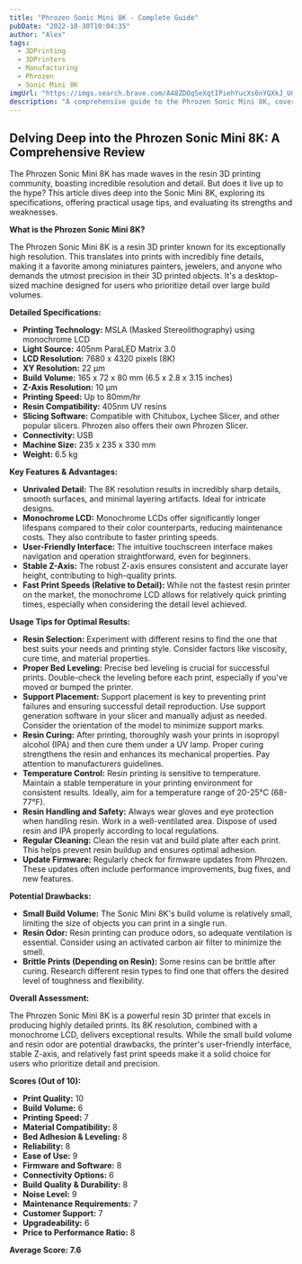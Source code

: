 ```yaml
---
title: "Phrozen Sonic Mini 8K - Complete Guide"
pubDate: "2022-10-30T10:04:35"
author: "Alex"
tags:
  - 3DPrinting
  - 3DPrinters
  - Manufacturing
  - Phrozen
  - Sonic Mini 8K
imgUrl: "https://imgs.search.brave.com/A48ZDOq5eXqtIPiehYucXs6nYQXkJ_UCfI9Xx456iQY/rs:fit:860:0:0:0/g:ce/aHR0cHM6Ly9waHJv/emVuM2QuY29tL2Nk/bi9zaG9wL3Byb2R1/Y3RzLzk0RTQ2NkFB/LTVFODgtNENCRi05/RDAxLTdERUI5NTMw/QkU0Mi5wbmc_dj0x/Njk4ODg3ODQ4Jndp/ZHRoPTE0MDA"
description: "A comprehensive guide to the Phrozen Sonic Mini 8K, covering specifications, usage tips, and comparisons with similar products."
---
```


## Delving Deep into the Phrozen Sonic Mini 8K: A Comprehensive Review

The Phrozen Sonic Mini 8K has made waves in the resin 3D printing community, boasting incredible resolution and detail. But does it live up to the hype? This article dives deep into the Sonic Mini 8K, exploring its specifications, offering practical usage tips, and evaluating its strengths and weaknesses.

**What is the Phrozen Sonic Mini 8K?**

The Phrozen Sonic Mini 8K is a resin 3D printer known for its exceptionally high resolution. This translates into prints with incredibly fine details, making it a favorite among miniatures painters, jewelers, and anyone who demands the utmost precision in their 3D printed objects. It's a desktop-sized machine designed for users who prioritize detail over large build volumes.

**Detailed Specifications:**

*   **Printing Technology:** MSLA (Masked Stereolithography) using monochrome LCD
*   **Light Source:** 405nm ParaLED Matrix 3.0
*   **LCD Resolution:** 7680 x 4320 pixels (8K)
*   **XY Resolution:** 22 μm
*   **Build Volume:** 165 x 72 x 80 mm (6.5 x 2.8 x 3.15 inches)
*   **Z-Axis Resolution:** 10 μm
*   **Printing Speed:** Up to 80mm/hr
*   **Resin Compatibility:** 405nm UV resins
*   **Slicing Software:** Compatible with Chitubox, Lychee Slicer, and other popular slicers. Phrozen also offers their own Phrozen Slicer.
*   **Connectivity:** USB
*   **Machine Size:** 235 x 235 x 330 mm
*   **Weight:** 6.5 kg

**Key Features & Advantages:**

*   **Unrivaled Detail:** The 8K resolution results in incredibly sharp details, smooth surfaces, and minimal layering artifacts. Ideal for intricate designs.
*   **Monochrome LCD:** Monochrome LCDs offer significantly longer lifespans compared to their color counterparts, reducing maintenance costs. They also contribute to faster printing speeds.
*   **User-Friendly Interface:** The intuitive touchscreen interface makes navigation and operation straightforward, even for beginners.
*   **Stable Z-Axis:** The robust Z-axis ensures consistent and accurate layer height, contributing to high-quality prints.
*   **Fast Print Speeds (Relative to Detail):** While not the fastest resin printer on the market, the monochrome LCD allows for relatively quick printing times, especially when considering the detail level achieved.

**Usage Tips for Optimal Results:**

*   **Resin Selection:** Experiment with different resins to find the one that best suits your needs and printing style. Consider factors like viscosity, cure time, and material properties.
*   **Proper Bed Leveling:** Precise bed leveling is crucial for successful prints. Double-check the leveling before each print, especially if you've moved or bumped the printer.
*   **Support Placement:** Support placement is key to preventing print failures and ensuring successful detail reproduction. Use support generation software in your slicer and manually adjust as needed. Consider the orientation of the model to minimize support marks.
*   **Resin Curing:** After printing, thoroughly wash your prints in isopropyl alcohol (IPA) and then cure them under a UV lamp. Proper curing strengthens the resin and enhances its mechanical properties. Pay attention to manufacturers guidelines.
*   **Temperature Control:** Resin printing is sensitive to temperature. Maintain a stable temperature in your printing environment for consistent results. Ideally, aim for a temperature range of 20-25°C (68-77°F).
*   **Resin Handling and Safety:** Always wear gloves and eye protection when handling resin. Work in a well-ventilated area. Dispose of used resin and IPA properly according to local regulations.
*   **Regular Cleaning:** Clean the resin vat and build plate after each print. This helps prevent resin buildup and ensures optimal adhesion.
*   **Update Firmware:** Regularly check for firmware updates from Phrozen. These updates often include performance improvements, bug fixes, and new features.

**Potential Drawbacks:**

*   **Small Build Volume:** The Sonic Mini 8K's build volume is relatively small, limiting the size of objects you can print in a single run.
*   **Resin Odor:** Resin printing can produce odors, so adequate ventilation is essential. Consider using an activated carbon air filter to minimize the smell.
*   **Brittle Prints (Depending on Resin):** Some resins can be brittle after curing. Research different resin types to find one that offers the desired level of toughness and flexibility.

**Overall Assessment:**

The Phrozen Sonic Mini 8K is a powerful resin 3D printer that excels in producing highly detailed prints. Its 8K resolution, combined with a monochrome LCD, delivers exceptional results. While the small build volume and resin odor are potential drawbacks, the printer's user-friendly interface, stable Z-axis, and relatively fast print speeds make it a solid choice for users who prioritize detail and precision.

**Scores (Out of 10):**

*   **Print Quality:** 10
*   **Build Volume:** 6
*   **Printing Speed:** 7
*   **Material Compatibility:** 8
*   **Bed Adhesion & Leveling:** 8
*   **Reliability:** 8
*   **Ease of Use:** 9
*   **Firmware and Software:** 8
*   **Connectivity Options:** 6
*   **Build Quality & Durability:** 8
*   **Noise Level:** 9
*   **Maintenance Requirements:** 7
*   **Customer Support:** 7
*   **Upgradeability:** 6
*   **Price to Performance Ratio:** 8

**Average Score: 7.6**
